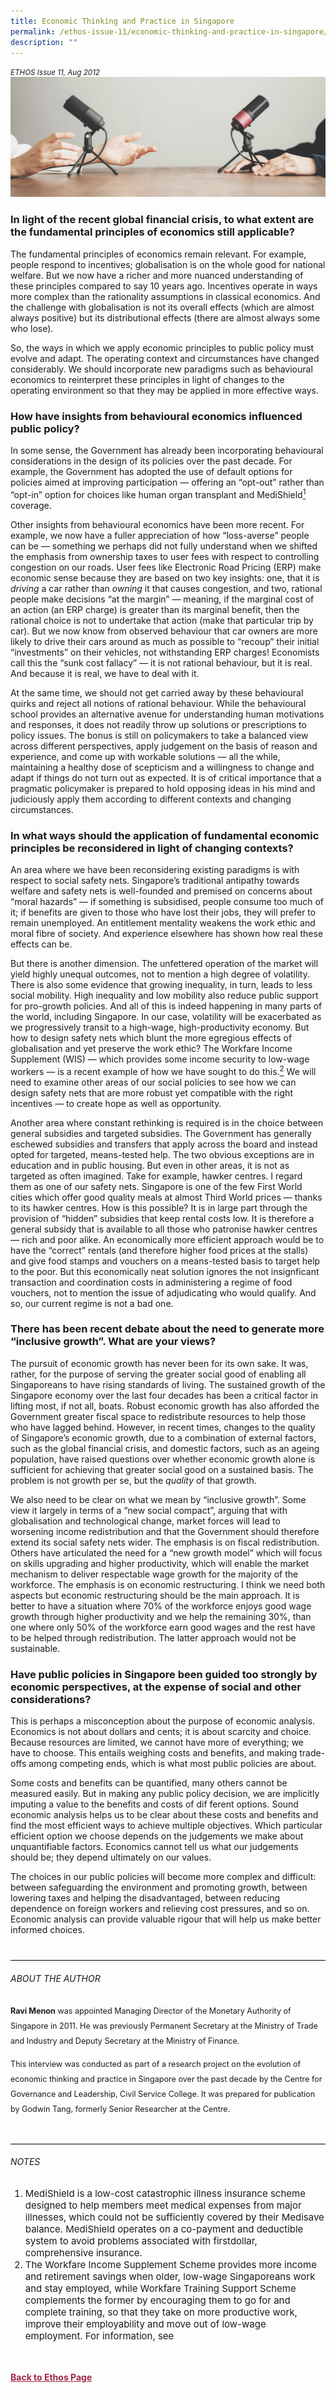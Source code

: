 ```yaml
---
title: Economic Thinking and Practice in Singapore
permalink: /ethos-issue-11/economic-thinking-and-practice-in-singapore/
description: ""
---
```

<style>

.back a
{
	color: #9f2943;
	font-weight: bold;
}

#banner img
{
	width:100%;
}
	
.author
{
border-bottom: 1px solid black;
margin-top:40px;
padding-bottom:30px;
border-top: 1px solid black;	

}

.author p {
	font-size: 0.9em;
	line-height:24px !important;
	}	

.break
{
   border-top: 1px solid  black;
   border-bottom: 1px solid black;
	 padding:20px;
	text-align:center;
	margin-top:50px;
}
	
.break1
{
font-family: Georgia;
	font-size:20px;
	font-style: italic;
	font-weight: bold;
}

.boxheader {
	color: white !important;
	}	

.containerbox {
	background-color: #eceedb;
	border-radius: 10px;
	padding: 5%;
	margin-top: 5%;
	
	}	

li {
	font-size: 15px !important;
	
	}	

</style>

<em><small>ETHOS Issue 11, Aug 2012</small></em>
<img src="/images/Landing_Banner_Images/banner_interview.jpg">

  
<h3>In light of the recent global financial crisis, to what extent are the fundamental principles of economics still applicable?</h3>  
  
<p> The fundamental principles of economics remain relevant. For example, people respond to incentives; globalisation is on the whole good for national welfare. But we now have a richer and more nuanced understanding of these principles compared to say 10 years ago. Incentives operate in ways more complex than the rationality assumptions in classical economics. And the challenge with globalisation is not its overall effects (which are almost always positive) but its distributional effects (there are almost always some who lose). </p>  
  
<p>So, the ways in which we apply economic principles to public policy must evolve and adapt. The operating context and circumstances have changed considerably. We should incorporate new paradigms such as behavioural economics to reinterpret these principles in light of changes to the operating environment so that they may be applied in more effective ways. </p>  
  
<h3> How have insights from behavioural economics influenced public policy? </h3>  
  
<p> In some sense, the Government has already been incorporating behavioural considerations in the design of its policies over the past decade. For example, the Government has adopted the use of default options for policies aimed at improving participation — offering an “opt-out” rather than “opt-in” option for  
choices like human organ transplant and MediShield<a href="#notes"><sup class="#notes">1</sup></a>    coverage.</p>  
  
<p> Other insights from behavioural economics have been more recent. For example, we now have a fuller appreciation of how “loss-averse” people can be — something we perhaps did not fully understand when we shifted the emphasis from ownership taxes to user fees with respect to controlling congestion on our roads. User fees like Electronic Road Pricing (ERP) make economic sense because they are based on two key insights: one, that it is <em>driving</em> a car rather than <em>owning</em> it that causes congestion, and two, rational people make decisions “at the margin” — meaning, if the marginal cost of an action (an ERP charge) is greater than its marginal benefit, then the rational choice is not to undertake that action (make that particular trip by car). But we now know from observed behaviour that car owners are more likely to drive their cars around as much as possible to “recoup” their initial “investments” on their vehicles, not withstanding ERP charges! Economists call this the “sunk cost fallacy” — it is not rational behaviour, but it is real. And because it is real, we have to deal with it. </p>  
  
<p> At the same time, we should not get carried away by these behavioural quirks and reject all notions of rational behaviour. While the behavioural school provides an alternative avenue for understanding human motivations and responses, it does not readily throw up solutions or prescriptions to policy issues. The bonus is still on policymakers to take a balanced view across different perspectives, apply judgement on the basis of reason and experience, and come up with workable solutions — all the while, maintaining a healthy dose of scepticism and a willingness to change and adapt if things do not turn out as expected. It is of critical importance that a pragmatic policymaker is prepared to hold opposing ideas in his mind and judiciously apply them according to different contexts and changing circumstances.</p>  
  
<h3> In what ways should the application of fundamental economic principles be reconsidered in light of changing contexts?</h3>  
  
<p> An area where we have been reconsidering existing paradigms is with respect to social safety nets. Singapore’s traditional antipathy towards welfare and safety nets is well-founded and premised on concerns about “moral hazards” — if something is subsidised, people consume too much of it; if benefits are given to those who have lost their jobs, they will prefer to remain unemployed. An entitlement mentality weakens the work ethic and moral fibre of society. And experience elsewhere has shown how real these effects can be. </p>  
  
<p> But there is another dimension. The unfettered operation of the market will yield highly unequal outcomes, not to mention a high degree of volatility. There is also some evidence that growing inequality, in turn, leads to less social mobility. High inequality and low mobility also reduce public support for pro-growth policies. And all of this is indeed happening in many parts of the world, including Singapore. In our case, volatility will be exacerbated as we progressively transit to a high-wage, high-productivity economy. But how to design safety nets which blunt the more egregious effects of globalisation and yet preserve the work ethic? The Workfare Income Supplement (WIS) — which provides some income security to low-wage workers — is a recent example of how we have sought to do this.<a href="#notes"><sup class="#notes">2</sup></a> We will need to examine other areas of our social policies to see how we can design safety nets that are more robust yet compatible with the right incentives — to create hope as well as opportunity.</p>  
  
<p> Another area where constant rethinking is required is in the choice between general subsidies and targeted subsidies. The Government has generally eschewed subsidies and transfers that apply across the board and instead opted for targeted, means-tested help. The two obvious exceptions are in education and in public housing. But even in other areas, it is not as targeted as often imagined. Take for example, hawker centres. I regard them as one of our safety nets. Singapore is one of the few First World cities which offer good quality meals at almost Third World prices — thanks to its hawker centres. How is this possible? It is in large part through the provision of “hidden” subsidies that keep rental costs low. It is therefore a general subsidy that is available to all those who patronise hawker centres — rich and poor alike. An economically more efficient approach would be to have the “correct” rentals (and therefore higher food prices at the stalls) and give food stamps and vouchers on a means-tested basis to target help to the poor. But this economically neat solution ignores the not insignficant transaction and coordination costs in administering a regime of food vouchers, not to mention the issue of adjudicating who would qualify. And so, our current regime is not a bad one.</p>  
  
<h3> There has been recent debate about the need to generate more “inclusive growth”. What are your views?</h3>  
  
<p> The pursuit of economic growth has never been for its own sake. It was, rather, for the purpose of serving the greater social good of enabling all Singaporeans to have rising standards of living. The sustained growth of the Singapore economy over the last four decades has been a critical factor in lifting most, if not all, boats. Robust economic growth has also afforded the Government greater fiscal space to redistribute resources to help those who have lagged behind. However, in recent times, changes to the quality of Singapore’s economic growth, due to a combination of external factors, such as the global financial crisis, and domestic factors, such as an ageing population, have raised questions over whether economic growth alone is sufficient for achieving that greater social good on a sustained basis. The problem is not growth per se, but the <em>quality</em> of that growth. </p>  
  
<p> We also need to be clear on what we mean by “inclusive growth”. Some view it largely in terms of a “new social compact”, arguing that with globalisation and technological change, market forces will lead to worsening income redistribution and that the Government should therefore extend its social safety nets wider. The emphasis is on fiscal redistribution. Others have articulated the need for a “new growth model” which will focus on skills upgrading and higher productivity, which will enable the market mechanism to deliver respectable wage growth for the majority of the workforce. The emphasis is on economic restructuring. I think we need both aspects but economic restructuring should be the main approach. It is better to have a situation where 70% of the workforce enjoys good wage growth through higher productivity and we help the remaining 30%, than one where only 50% of the workforce earn good wages and the rest have to be helped through redistribution. The latter approach would not be sustainable.</p>  
  
<h3> Have public policies in Singapore been guided too strongly by economic perspectives, at the expense of social and other considerations?</h3>  
  
<p> This is perhaps a misconception about the purpose of economic analysis. Economics is not about dollars and cents; it is about scarcity and choice. Because resources are limited, we cannot have more of everything; we have to choose. This entails weighing costs and benefits, and making trade-offs among competing ends, which is what most public policies are about.</p>  
  
<p> Some costs and benefits can be quantified, many others cannot be measured easily. But in making any public policy decision, we are implicitly imputing a value to the benefits and costs of dif ferent options. Sound economic analysis helps us to be clear about these costs and benefits and find the most efficient ways to achieve multiple objectives. Which particular efficient option we choose depends on the judgements we make about unquantifiable factors. Economics cannot tell us what our judgements should be; they depend ultimately on our values.</p>  
  
<p> The choices in our public policies will become more complex and difficult: between safeguarding the environment and promoting growth, between lowering taxes and helping the disadvantaged, between reducing dependence on foreign workers and relieving cost pressures, and so on. Economic analysis can provide valuable rigour that will help us make better informed choices.</p>  
  
<div class="author">  
  
<h6>ABOUT THE AUTHOR</h6>  
  
<p class="small-text"><strong>Ravi Menon</strong> was appointed Managing Director of the Monetary Authority of Singapore in 2011. He was previously Permanent Secretary at the Ministry of Trade and Industry and Deputy Secretary at the Ministry of Finance. </p>  
  
<p class="small-text">This interview was conducted as part of a research project on the evolution of economic thinking and practice in Singapore over the past decade by the Centre for Governance and Leadership, Civil Service College. It was prepared for publication by Godwin Tang, formerly Senior Researcher at the Centre.</p>  
  
</div>  
  
<h6><a name="notes"></a>NOTES</h6>  
  
<ol>  
<li class="small-text">MediShield is a low-cost catastrophic illness insurance scheme designed to help members meet medical expenses from major illnesses, which could not be sufficiently covered by their Medisave balance. MediShield operates on a co-payment and deductible system to avoid problems associated with firstdollar, comprehensive insurance. 
    </li>  
<li class="small-text">The Workfare Income Supplement Scheme provides more income and retirement savings when older, low-wage Singaporeans work and stay employed, while Workfare Training Support Scheme complements the former by encouraging them to go for and complete training, so that they take on more productive work, improve their employability and move out of low-wage employment. For information, see </li>  
</ol>  
  





<br>
<br>	
<div class="back">
<a href="/ethos/">Back to Ethos Page</a>	
</div>